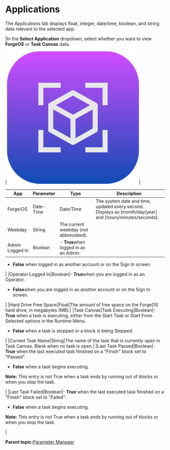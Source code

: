 # Applications

The Applications tab displays float, integer, date/time, boolean, and string data relevant to the selected app.

|In the **Select Application** dropdown, select whether you want to view **ForgeOS** or **Task Canvas** data.

|![](../Images/ParameterManager/ParameterManager-Icon.png)|

|App|Parameter|Type|Description|
|---|---------|----|-----------|
|Forge/OS|Date-Time|Date/Time|The system date and time, updated every second. Displays as \[month/day/year\] and \[hours/minutes/seconds\].|
|Weekday|String|The current weekday \(not abbreviated\).|
|Admin Logged In|Boolean|-   **True**when logged in as an Admin.
-   **False** when logged in as another account or on the Sign In screen.

|
|Operator Logged In|Boolean|-   **True**when you are logged in as an Operator.
-   ****False****when you are logged in as another account or on the Sign In screen.

|
|Hard Drive Free Space|Float|The amount of free space on the ForgeOS hard drive, in megabytes \(MB\).|
|Task Canvas|Task Executing|Boolean|-   **True** when a task is executing, either from the Start Task or Start From Selected options in the Runtime Menu.
-   **False** when a task is stopped or a block is being Stepped.

|
|Current Task Name|String|The name of the task that is currently open in Task Canvas. Blank when no task is open.|
|Last Task Passed|Boolean|-   **True** when the last executed task finished on a "Finish" block set to "Passed".
-   **False** when a task begins executing.

 **Note:** This entry is not True when a task ends by running out of blocks or when you stop the task.

|
|Last Task Failed|Boolean|-   **True** when the last executed task finished on a "Finish" block set to "Failed".
-   **False** when a task begins executing.

 **Note:** This entry is not True when a task ends by running out of blocks or when you stop the task.

|

**Parent topic:**[Parameter Manager](../ParameterManager/ParameterManagerOverview.md)

